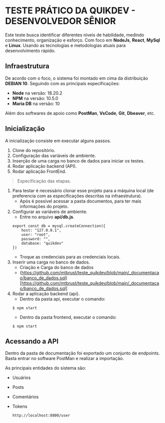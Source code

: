 # TESTE PRÁTICO DA QUIKDEV - DESENVOLVEDOR SÊNIOR

Este teste busca identificar diferentes níveis de habilidade, medindo conhecimento, organização e esforço.
Com foco em **NodeJs**, **React**, **MySql** e **Linux**.
Usando as tecnologias e metodologias atuais para desenvolvimento rápido.

## Infraestrutura

De acordo com o foco, o sistema foi montado em cima da distribuição **DEBIAN 10**.
Seguindo com as principais especificações:
- **Node** na versão: 18.20.2
- **NPM** na versão: 10.5.0
- **Maria DB** na versão: 10

Além dos softwares de apoio como **PostMan**, **VsCode**, **Git**, **Dbeaver**, etc.

## Inicialização
A inicialização consiste em executar alguns passos.
1. Clone do repositório.
2. Configuração das variáveis de ambiente.
3. Inserção de uma carga no banco de dados para iniciar os testes.
4. Rodar aplicação backend (API).
5. Rodar aplicação FrontEnd.

>Especificação das etapas.

1. Para testar é necessário clonar esse projeto para a máquina local (de preferencia com as especificações descritas na infraestrutura).
	- Após é possível acessar a pasta documentos, para ter mais informações do projeto.
2. Configurar as variáveis de ambiente.
	- Entre no arquivo **api/db.js**.
	```
	export const db = mysql.createConnection({
		host: "127.0.0.1",
		user: "root",
		password: "",
		database: "quikdev"
	})
	```
	- Troque as credenciais para as credenciais locais.
3. Inserir uma carga no banco de dados.
    - Criação e Carga do banco de dados
    - (https://github.com/mtbrust/teste_quikdev/blob/main/_documentacao/banco_de_dados.sql)[https://github.com/mtbrust/teste_quikdev/blob/main/_documentacao/banco_de_dados.sql]
4. Rodar a aplicação backend (api).
	- Dentro da pasta api, executar o comando:
	```
	$ npm start
	```
	- Dentro da pasta frontend, executar o comando:
	```
	$ npm start
	```

## Acessando a API

Dentro da pasta de documentação foi exportado um conjunto de endpoints.
Basta entrar no software PostMan e realizar a importação.

As principais entidades do sistema são:
- Usuários
- Posts
- Comentários
- Tokens

    ```
	http://localhost:8800/user
	```